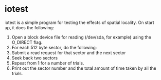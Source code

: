 iotest
======

iotest is a simple program for testing the effects of spatial locality. On start up, it does the following:

1. Open a block device file for reading (/dev/sda, for example) using the O_DIRECT flag.
2. For each 512 byte sector, do the following:
  1. Submit a read request for that sector and the next sector
  2. Seek back two sectors
  3. Repeat from 1 for a number of trials.
  4. Print out the sector number and the total amount of time taken by all the trials.
